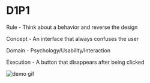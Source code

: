 # D1P1
Rule - Think about a behavior and reverse the design

Concept - An interface that always confuses the user 

Domain - Psychology/Usability/Interaction

Execution - A button that disappears after being clicked

![demo gif](https://github.com/youozhan/mfadt-majorstudio-1/raw/master/Assignments/D1P1/img/click%20me.gif "Gif demo-ing the behavior")